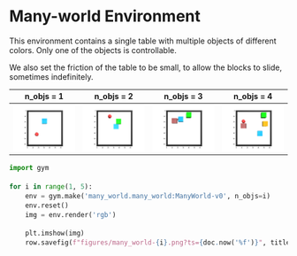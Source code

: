 
# Many-world Environment

This environment contains a single table with multiple objects of 
different colors. Only one of the objects is controllable.

We also set the friction of the table to be small, to allow the 
blocks to slide, sometimes indefinitely.

| **n_objs = 1** | **n_objs = 2** | **n_objs = 3** | **n_objs = 4** |
|:--------------:|:--------------:|:--------------:|:--------------:|
| <img style="align-self:center;" src="figures/many_world-1.png?ts=006076" image="None" styles="{'margin': '0.5em'}" width="None" height="None"/> | <img style="align-self:center;" src="figures/many_world-2.png?ts=296787" image="None" styles="{'margin': '0.5em'}" width="None" height="None"/> | <img style="align-self:center;" src="figures/many_world-3.png?ts=443373" image="None" styles="{'margin': '0.5em'}" width="None" height="None"/> | <img style="align-self:center;" src="figures/many_world-4.png?ts=573546" image="None" styles="{'margin': '0.5em'}" width="None" height="None"/> |

```python
import gym

for i in range(1, 5):
    env = gym.make('many_world.many_world:ManyWorld-v0', n_objs=i)
    env.reset()
    img = env.render('rgb')

    plt.imshow(img)
    row.savefig(f"figures/many_world-{i}.png?ts={doc.now('%f')}", title=f"n_objs = {i}")
```
